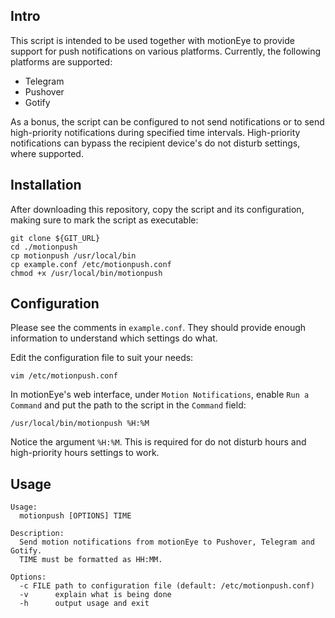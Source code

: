 ## Intro

This script is intended to be used together with motionEye to provide support for push notifications on various platforms. Currently, the following platforms are supported:

- Telegram
- Pushover
- Gotify

As a bonus, the script can be configured to not send notifications or to send 
high-priority notifications during specified time intervals. High-priority notifications can bypass the recipient device's do not disturb settings, where supported.

## Installation

After downloading this repository, copy the script and its configuration, making sure to mark the script as executable:

```
git clone ${GIT_URL}
cd ./motionpush
cp motionpush /usr/local/bin
cp example.conf /etc/motionpush.conf
chmod +x /usr/local/bin/motionpush
```

## Configuration

Please see the comments in `example.conf`. They should provide enough information to understand which settings do what.

Edit the configuration file to suit your needs:

```
vim /etc/motionpush.conf
```

In motionEye's web interface, under `Motion Notifications`, enable `Run a Command` and put the path to the script in the `Command` field:

```
/usr/local/bin/motionpush %H:%M
```

Notice the argument `%H:%M`. This is required for do not disturb hours and high-priority hours settings to work.

## Usage

```
Usage:
  motionpush [OPTIONS] TIME

Description:
  Send motion notifications from motionEye to Pushover, Telegram and Gotify.
  TIME must be formatted as HH:MM.

Options:
  -c FILE path to configuration file (default: /etc/motionpush.conf)
  -v      explain what is being done
  -h      output usage and exit
```